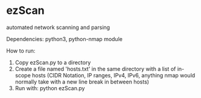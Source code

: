 # ezScan
automated network scanning and parsing


Dependencies:
python3, python-nmap module

How to run:
1) Copy ezScan.py to a directory
2) Create a file named 'hosts.txt' in the same directory with a list of in-scope hosts (CIDR Notation, IP ranges, IPv4, IPv6, anything nmap would normally take with a new line break in between hosts)
3) Run with: python ezScan.py
